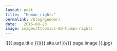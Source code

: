 ```yaml
---
layout: post
title:  "Human rights"
permalink: /blog/gender/
date:   2016-08-23
image: images/ttcomics-03-human-rights
---
```

![{{ page.title }}]({{ site.url }}/{{ page.image }}.jpg)
